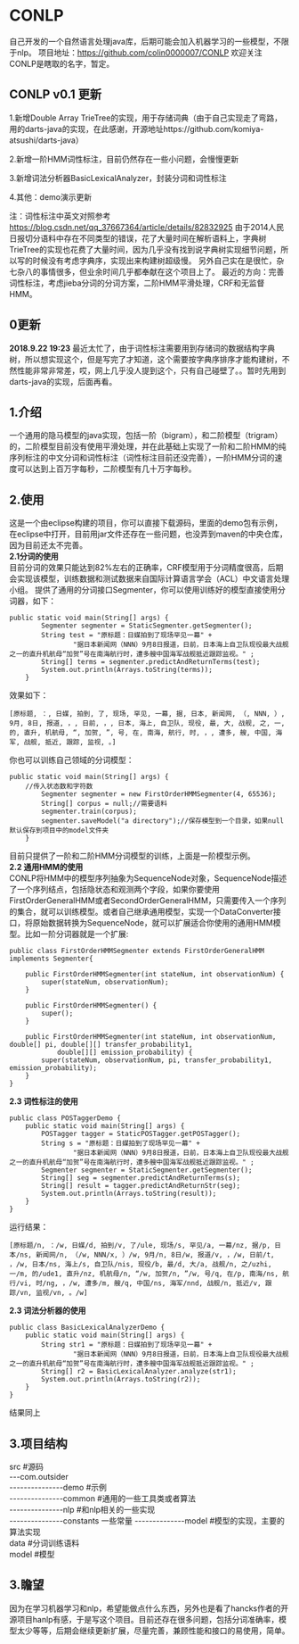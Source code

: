 # CONLP
自己开发的一个自然语言处理java库，后期可能会加入机器学习的一些模型，不限于nlp。
项目地址：https://github.com/colin0000007/CONLP
欢迎关注
CONLP是瞎取的名字，暂定。  
## CONLP v0.1 更新
1.新增Double Array TrieTree的实现，用于存储词典（由于自己实现走了弯路，用的darts-java的实现，在此感谢，开源地址https://github.com/komiya-atsushi/darts-java）

2.新增一阶HMM词性标注，目前仍然存在一些小问题，会慢慢更新

3.新增词法分析器BasicLexicalAnalyzer，封装分词和词性标注

4.其他：demo演示更新

注：词性标注中英文对照参考
https://blog.csdn.net/qq_37667364/article/details/82832925
由于2014人民日报切分语料中存在不同类型的错误，花了大量时间在解析语料上，字典树TrieTree的实现也花费了大量时间，因为几乎没有找到说字典树实现细节问题，所以写的时候没有考虑字典序，实现出来构建树超级慢。
另外自己实在是很忙，杂七杂八的事情很多，但业余时间几乎都奉献在这个项目上了。
最近的方向：完善词性标注，考虑jieba分词的分词方案，二阶HMM平滑处理，CRF和无监督HMM。
## 0更新
**2018.9.22 19:23**
最近太忙了，由于词性标注需要用到存储词的数据结构字典树，所以想实现这个，但是写完了才知道，这个需要按字典序排序才能构建树，不然性能非常非常差，哎，网上几乎没人提到这个，只有自己碰壁了。。暂时先用到darts-java的实现，后面再看。


1.介绍
----
一个通用的隐马模型的java实现，包括一阶（bigram），和二阶模型（trigram）的，二阶模型目前没有使用平滑处理，并在此基础上实现了一阶和二阶HMM的纯序列标注的中文分词和词性标注（词性标注目前还没完善），一阶HMM分词的速度可以达到上百万字每秒，二阶模型有几十万字每秒。
   
2.使用
----
这是一个由eclipse构建的项目，你可以直接下载源码，里面的demo包有示例，在eclipse中打开，目前用jar文件还存在一些问题，也没弄到maven的中央仓库，因为目前还太不完善。  
**2.1分词的使用**  
目前分词的效果只能达到82%左右的正确率，CRF模型用于分词精度很高，后期会实现该模型，训练数据和测试数据来自国际计算语言学会（ACL）中文语言处理小组。
提供了通用的分词接口Segmenter，你可以使用训练好的模型直接使用分词器，如下：

    public static void main(String[] args) {
    		Segmenter segmenter = StaticSegmenter.getSegmenter();
    		String test = "原标题：日媒拍到了现场罕见一幕" + 
    				"据日本新闻网（NNN）9月8日报道，日前，日本海上自卫队现役最大战舰之一的直升机航母“加贺”号在南海航行时，遭多艘中国海军战舰抵近跟踪监视。" ; 
    		String[] terms = segmenter.predictAndReturnTerms(test);
    		System.out.println(Arrays.toString(terms));
    	}
效果如下：

    [原标题, ：, 日媒, 拍到, 了, 现场, 罕见, 一幕, 据, 日本, 新闻网, （, NNN, ）, 9月, 8日, 报道, ，, 日前, ，, 日本, 海上, 自卫队, 现役, 最, 大, 战舰, 之, 一, 的, 直升, 机航母, “, 加贺, ”, 号, 在, 南海, 航行, 时, ，, 遭多, 艘, 中国, 海军, 战舰, 抵近, 跟踪, 监视, 。]
你也可以训练自己领域的分词模型：

    public static void main(String[] args) {
        //传入状态数和字符数
    		Segmenter segmenter = new FirstOrderHMMSegmenter(4, 65536);
    		String[] corpus = null;//需要语料
    		segmenter.train(corpus);
    		segmenter.saveModel("a directory");//保存模型到一个目录，如果null默认保存到项目中的model文件夹
    	}
目前只提供了一阶和二阶HMM分词模型的训练，上面是一阶模型示例。  
**2.2 通用HMM的使用**  
CONLP将HMM中的模型序列抽象为SequenceNode对象，SequenceNode描述了一个序列结点，包括隐状态和观测两个字段，如果你要使用FirstOrderGeneralHMM或者SecondOrderGeneralHMM，只需要传入一个序列的集合，就可以训练模型。或者自己继承通用模型，实现一个DataConverter接口，将原始数据转换为SequenceNode，就可以扩展适合你使用的通用HMM模型。比如一阶分词器就是一个扩展:

    public class FirstOrderHMMSegmenter extends FirstOrderGeneralHMM implements Segmenter{
    
    	public FirstOrderHMMSegmenter(int stateNum, int observationNum) {
    		super(stateNum, observationNum);
    	}
    	
    	public FirstOrderHMMSegmenter() {
    		super();
    	}
    
    	public FirstOrderHMMSegmenter(int stateNum, int observationNum, double[] pi, double[][] transfer_probability1,
    			double[][] emission_probability) {
    		super(stateNum, observationNum, pi, transfer_probability1, emission_probability);
    	}
    }
    
   **2.3 词性标注的使用**
```
public class POSTaggerDemo {
	public static void main(String[] args) {
		POSTagger tagger = StaticPOSTagger.getPOSTagger();
		String s = "原标题：日媒拍到了现场罕见一幕" + 
				"据日本新闻网（NNN）9月8日报道，日前，日本海上自卫队现役最大战舰之一的直升机航母“加贺”号在南海航行时，遭多艘中国海军战舰抵近跟踪监视。" ; 
		Segmenter segmenter = StaticSegmenter.getSegmenter();
		String[] seg = segmenter.predictAndReturnTerms(s);
		String[] result = tagger.predictAndReturnStr(seg);
		System.out.println(Arrays.toString(result));
	}
}
```
运行结果：

```
[原标题/n, ：/w, 日媒/d, 拍到/v, 了/ule, 现场/s, 罕见/a, 一幕/nz, 据/p, 日本/ns, 新闻网/n, （/w, NNN/x, ）/w, 9月/n, 8日/w, 报道/v, ，/w, 日前/t, ，/w, 日本/ns, 海上/s, 自卫队/nis, 现役/b, 最/d, 大/a, 战舰/n, 之/uzhi, 一/m, 的/ude1, 直升/nz, 机航母/n, “/w, 加贺/n, ”/w, 号/q, 在/p, 南海/ns, 航行/vi, 时/ng, ，/w, 遭多/m, 艘/q, 中国/ns, 海军/nnd, 战舰/n, 抵近/v, 跟踪/vn, 监视/vn, 。/w]
```
 **2.3 词法分析器的使用**
 

```
public class BasicLexicalAnalyzerDemo {
	public static void main(String[] args) {
		String str1 = "原标题：日媒拍到了现场罕见一幕" + 
				"据日本新闻网（NNN）9月8日报道，日前，日本海上自卫队现役最大战舰之一的直升机航母“加贺”号在南海航行时，遭多艘中国海军战舰抵近跟踪监视。" ; 
		String[] r2 = BasicLexicalAnalyzer.analyze(str1);
		System.out.println(Arrays.toString(r2));
	}
}
```
结果同上
  
3.项目结构
------
src #源码  
---com.outsider   
---------------demo #示例    
---------------common #通用的一些工具类或者算法   
---------------nlp #和nlp相关的一些实现   
---------------constants 一些常量
--------------model #模型的实现，主要的算法实现   
data #分词训练语料   
model #模型  
    
3.瞻望
----

因为在学习机器学习和nlp，希望能做点什么东西，另外也是看了hancks作者的开源项目hanlp有感，于是写这个项目。目前还存在很多问题，包括分词准确率，模型太少等等，后期会继续更新扩展，尽量完善，兼顾性能和接口的易使用，简单。



